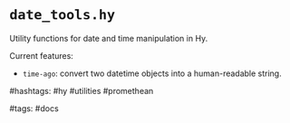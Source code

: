 # `date_tools.hy`

Utility functions for date and time manipulation in Hy.

Current features:

- `time-ago`: convert two datetime objects into a human-readable string.


#hashtags: #hy #utilities #promethean

#tags: #docs
